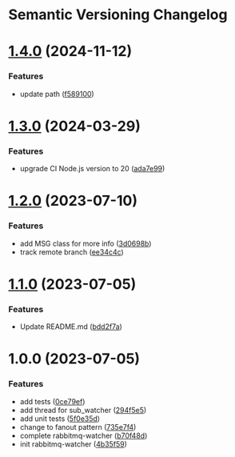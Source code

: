 # Semantic Versioning Changelog

# [1.4.0](https://github.com/officialpycasbin/rabbitmq-watcher/compare/v1.3.0...v1.4.0) (2024-11-12)


### Features

* update path ([f589100](https://github.com/officialpycasbin/rabbitmq-watcher/commit/f589100a07f13ff63103f14f11881d9c69a3e3f7))

# [1.3.0](https://github.com/officialpycasbin/rabbitmq-watcher/compare/v1.2.0...v1.3.0) (2024-03-29)


### Features

* upgrade CI Node.js version to 20 ([ada7e99](https://github.com/officialpycasbin/rabbitmq-watcher/commit/ada7e99a9db15a661a85d10dc8da8125423a0ced))

# [1.2.0](https://github.com/officialpycasbin/rabbitmq-watcher/compare/v1.1.0...v1.2.0) (2023-07-10)


### Features

* add MSG class for more info ([3d0698b](https://github.com/officialpycasbin/rabbitmq-watcher/commit/3d0698b1992216d4fd413e5d6f9857d25da3e014))
* track remote branch ([ee34c4c](https://github.com/officialpycasbin/rabbitmq-watcher/commit/ee34c4cfed6342f6d0732117e9c402528c83e3ab))

# [1.1.0](https://github.com/officialpycasbin/rabbitmq-watcher/compare/v1.0.0...v1.1.0) (2023-07-05)


### Features

* Update README.md ([bdd2f7a](https://github.com/officialpycasbin/rabbitmq-watcher/commit/bdd2f7a62e32dea7cf91df4100864349aa806494))

# 1.0.0 (2023-07-05)


### Features

* add tests ([0ce79ef](https://github.com/officialpycasbin/rabbitmq-watcher/commit/0ce79ef9e451f5fdd7d56c74b08ddafe86b0cfb3))
* add thread for sub_watcher ([294f5e5](https://github.com/officialpycasbin/rabbitmq-watcher/commit/294f5e53296ceee428a29437d91616394da2b151))
* add unit tests ([5f0e35d](https://github.com/officialpycasbin/rabbitmq-watcher/commit/5f0e35d4ad6c69d5a8b62e106b02bfd69a4c8d1c))
* change to fanout pattern ([735e7f4](https://github.com/officialpycasbin/rabbitmq-watcher/commit/735e7f44b393cf2be4c698f2939feb26c18f1947))
* complete rabbitmq-watcher ([b70f48d](https://github.com/officialpycasbin/rabbitmq-watcher/commit/b70f48d1e6ebdb7c9b3961e0ffd2b83fbfb554de))
* init rabbitmq-watcher ([4b35f59](https://github.com/officialpycasbin/rabbitmq-watcher/commit/4b35f597dd822cfa1414dbb76e8739d715be4d57))
